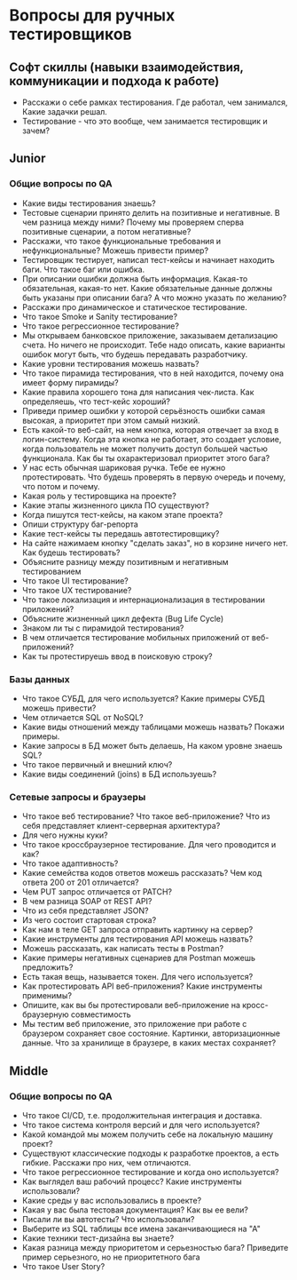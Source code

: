 # Вопросы для ручных тестировщиков

## Софт скиллы (навыки взаимодействия, коммуникации и подхода к работе)

* Расскажи о себе рамках тестирования. Где работал, чем занимался, Какие задачки решал.
* Тестирование - что это вообще, чем занимается тестировщик и зачем?

## Junior

### Общие вопросы по QA

* Какие виды тестирования знаешь?
* Тестовые сценарии принято делить на позитивные и негативные. В чем разница между ними? Почему мы проверяем сперва позитивные сценарии, а потом негативные?
* Расскажи, что такое функциональные требования и нефункциональные? Можешь привести пример?
* Тестировщик тестирует, написал тест-кейсы и начинает находить баги. Что такое баг или ошибка.
* При описании ошибки должна быть информация. Какая-то обязательная, какая-то нет. Какие обязательные данные должны быть указаны при описании бага? А что можно указать по желанию?
* Расскажи про динамическое и статическое тестирование.
* Что такое Smoke и Sanity тестирование?
* Что такое регрессионное тестирование?
* Мы открываем банковское приложение, заказываем детализацию счета. Но ничего не происходит. Тебе надо описать, какие варианты ошибок могут быть, что будешь передавать разработчику.
* Какие уровни тестирования можешь назвать?
* Что такое пирамида тестирования, что в ней находится, почему она имеет форму пирамиды?
* Какие правила хорошего тона для написания чек-листа. Как определяешь, что тест-кейс хороший?
* Приведи пример ошибки у которой серьёзность ошибки самая высокая, а приоритет при этом самый низкий.
* Есть какой-то веб-сайт, на нем кнопка, которая отвечает за вход в логин-систему. Когда эта кнопка не работает, это создает условие, когда пользователь не может получить доступ большей частью функционала. Как бы ты охарактеризовал приоритет этого бага?
* У нас есть обычная шариковая ручка. Тебе ее нужно протестировать. Что будешь проверять в первую очередь и почему, что потом и почему.
* Какая роль у тестировщика на проекте?
* Какие этапы жизненного цикла ПО существуют?
* Когда пишутся тест-кейсы, на каком этапе проекта?
* Опиши структуру баг-репорта
* Какие тест-кейсы ты передашь автотестировщику?
* На сайте нажимаем кнопку "сделать заказ", но в корзине ничего нет. Как будешь тестировать?
* Объясните разницу между позитивным и негативным тестированием
* Что такое UI тестирование?
* Что такое UX тестирование?
* Что такое локализация и интернационализация в тестировании приложений?
* Объясните жизненный цикл дефекта (Bug Life Cycle)
* Знаком ли ты с пирамидой тестирования?
* В чем отличается тестирование мобильных приложений от веб-приложений?
* Как ты протестируешь ввод в поисковую строку?

### Базы данных

* Что такое СУБД, для чего используется? Какие примеры СУБД можешь привести?
* Чем отличается SQL от NoSQL?
* Какие виды отношений между таблицами можешь назвать? Покажи примеры.
* Какие запросы в БД может быть делаешь, На каком уровне знаешь SQL?
* Что такое первичный и внешний ключ?
* Какие виды соединений (joins) в БД используешь?

### Сетевые запросы и браузеры

* Что такое веб тестирование? Что такое веб-приложение? Что из себя представляет клиент-серверная архитектура?
* Для чего нужны куки?
* Что такое кроссбраузерное тестирование. Для чего проводится и как?
* Что такое адаптивность?
* Какие семейства кодов ответов можешь рассказать? Чем код ответа 200 от 201 отличается?
* Чем PUT запрос отличается от PATCH?
* В чем разница SOAP от REST API?
* Что из себя представляет JSON?
* Из чего состоит стартовая строка?
* Как нам в теле GET запроса отправить картинку на сервер?
* Какие инструменты для тестирования API можешь назвать?
* Можешь рассказать, как написать тесты в Postman?
* Какие примеры негативных сценариев для Postman можешь предложить?
* Есть такая вещь, называется токен. Для чего используется?
* Как протестировать API веб-приложения? Какие инструменты применимы?
* Опишите, как вы бы протестировали веб-приложение на кросс-браузерную совместимость
* Мы тестим веб приложение, это приложение при работе с браузером сохраняет свое состояние. Картинки, авторизационные данные. Что за хранилище в браузере, в каких местах сохраняет?

## Middle

### Общие вопросы по QA

* Что такое CI/CD, т.е. продолжительная интеграция и доставка.
* Что такое система контроля версий и для чего используется?
* Какой командой мы можем получить себе на локальную машину проект?
* Существуют классические подходы к разработке проектов, а есть гибкие. Расскажи про них, чем отличаются.
* Что такое регрессионное тестирование и когда оно используется?
* Как выглядел ваш рабочий процесс? Какие инструменты использовали?
* Какие среды у вас использовались в проекте?
* Какая у вас была тестовая документация? Как вы ее вели?
* Писали ли вы автотесты? Что использовали?
* Выберите из SQL таблицы все имена заканчивающиеся на "А"
* Какие техники тест-дизайна вы знаете?
* Какая разница между приоритетом и серьезностью бага? Приведите пример серьезного, но не приоритетного бага
* Что такое User Story?
